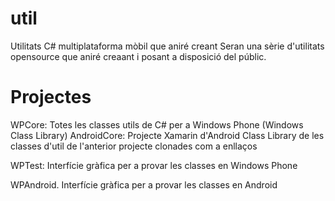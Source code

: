util
====

Utilitats C# multiplataforma mòbil que aniré creant
Seran una sèrie d'utilitats opensource que aniré creaant i posant a disposició del públic.

Projectes
===============================================
WPCore: 
Totes les classes utils de C# per a Windows Phone (Windows Class Library)
AndroidCore:
Projecte Xamarin d'Android Class Library  de les classes d'util de l'anterior projecte clonades com a enllaços

WPTest:
Interfície gràfica per a provar les classes en Windows Phone

WPAndroid.
Interfície gràfica per a provar les classes en Android
